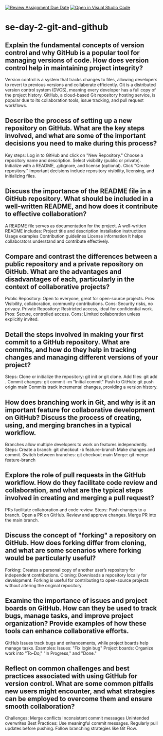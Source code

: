 [![Review Assignment Due Date](https://classroom.github.com/assets/deadline-readme-button-22041afd0340ce965d47ae6ef1cefeee28c7c493a6346c4f15d667ab976d596c.svg)](https://classroom.github.com/a/8wgCKhpZ)
[![Open in Visual Studio Code](https://classroom.github.com/assets/open-in-vscode-2e0aaae1b6195c2367325f4f02e2d04e9abb55f0b24a779b69b11b9e10269abc.svg)](https://classroom.github.com/online_ide?assignment_repo_id=18596644&assignment_repo_type=AssignmentRepo)
# se-day-2-git-and-github
## Explain the fundamental concepts of version control and why GitHub is a popular tool for managing versions of code. How does version control help in maintaining project integrity?
Version control is a system that tracks changes to files, allowing developers to revert to previous versions and collaborate efficiently. Git is a distributed version control system (DVCS), meaning every developer has a full copy of the project history. GitHub, a cloud-based Git repository hosting service, is popular due to its collaboration tools, issue tracking, and pull request workflows.
## Describe the process of setting up a new repository on GitHub. What are the key steps involved, and what are some of the important decisions you need to make during this process?
Key steps:
Log in to GitHub and click on "New Repository."
Choose a repository name and description.
Select visibility (public or private).
Initialize with a README, .gitignore, and license (optional).
Click "Create repository."
Important decisions include repository visibility, licensing, and initializing files.
## Discuss the importance of the README file in a GitHub repository. What should be included in a well-written README, and how does it contribute to effective collaboration?
A README file serves as documentation for the project. A well-written README includes:
Project title and description
Installation instructions
Usage examples
Contribution guidelines
License information
It helps collaborators understand and contribute effectively.
## Compare and contrast the differences between a public repository and a private repository on GitHub. What are the advantages and disadvantages of each, particularly in the context of collaborative projects?
Public Repository: Open to everyone, great for open-source projects.
Pros: Visibility, collaboration, community contributions.
Cons: Security risks, no privacy.
Private Repository: Restricted access, ideal for confidential work.
Pros: Secure, controlled access.
Cons: Limited collaboration unless explicitly invited.
## Detail the steps involved in making your first commit to a GitHub repository. What are commits, and how do they help in tracking changes and managing different versions of your project?
Steps:
Clone or initialize the repository: git init or git clone.
Add files: git add .
Commit changes: git commit -m "Initial commit"
Push to GitHub: git push origin main
Commits track incremental changes, providing a version history.
## How does branching work in Git, and why is it an important feature for collaborative development on GitHub? Discuss the process of creating, using, and merging branches in a typical workflow.
Branches allow multiple developers to work on features independently. Steps:
Create a branch: git checkout -b feature-branch
Make changes and commit.
Switch between branches: git checkout main
Merge: git merge feature-branch
## Explore the role of pull requests in the GitHub workflow. How do they facilitate code review and collaboration, and what are the typical steps involved in creating and merging a pull request?
PRs facilitate collaboration and code review. Steps:
Push changes to a branch.
Open a PR on GitHub.
Review and approve changes.
Merge PR into the main branch.
## Discuss the concept of "forking" a repository on GitHub. How does forking differ from cloning, and what are some scenarios where forking would be particularly useful?
Forking: Creates a personal copy of another user’s repository for independent contributions.
Cloning: Downloads a repository locally for development.
Forking is useful for contributing to open-source projects without altering the original repository.
## Examine the importance of issues and project boards on GitHub. How can they be used to track bugs, manage tasks, and improve project organization? Provide examples of how these tools can enhance collaborative efforts.
GitHub Issues track bugs and enhancements, while project boards help manage tasks. Examples:
Issues: "Fix login bug"
Project boards: Organize work into "To-Do," "In Progress," and "Done."
## Reflect on common challenges and best practices associated with using GitHub for version control. What are some common pitfalls new users might encounter, and what strategies can be employed to overcome them and ensure smooth collaboration?
Challenges:
Merge conflicts
Inconsistent commit messages
Unintended overwrites
Best Practices:
Use meaningful commit messages.
Regularly pull updates before pushing.
Follow branching strategies like Git Flow.
